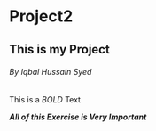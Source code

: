 # Project2


## This is my Project 

###### By Iqbal Hussain Syed

This is a *BOLD* Text 

***All of this Exercise is Very Important***
